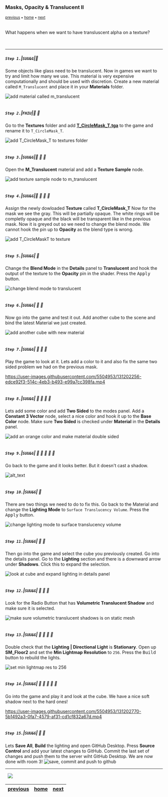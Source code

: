 <img src="https://via.placeholder.com/1000x4/45D7CA/45D7CA" alt="drawing" height="4px"/>

### Masks, Opacity & Translucent II

<sub>[previous](../texture-masks/README.md#user-content-texture-masks) • [home](../README.md#user-content-ue4-intro-to-materials) • [next](../illumination/README.md#user-content-illumination)</sub>

<img src="https://via.placeholder.com/1000x4/45D7CA/45D7CA" alt="drawing" height="4px"/>

What happens when we want to have transluscent alpha on a texture?

<br>

---


##### `Step 1.`\|`SUU&G`|:small_blue_diamond:

Some objects like glass need to be translucent.  Now in games we want to try and limit how many we use.  This material is very expensive computationally and should be used with discretion. Create a new material called `M_Translucent` and place it in your **Materials** folder.

![add material called m_translucent](images/image_157.jpg)

<img src="https://via.placeholder.com/500x2/45D7CA/45D7CA" alt="drawing" height="2px" alt = ""/>

##### `Step 2.`\|`FHIU`|:small_blue_diamond: :small_blue_diamond: 

Go to the **Textures** folder and add **[T_CircleMask_T.tga](../Assets/T_CircleMask_T.tga)** to the game and rename it to `T_CircleMask_T`.

![add T_CircleMask_T to textures folder](images/image_158.jpg)

<img src="https://via.placeholder.com/500x2/45D7CA/45D7CA" alt="drawing" height="2px" alt = ""/>

##### `Step 3.`\|`SUU&G`|:small_blue_diamond: :small_blue_diamond: :small_blue_diamond:

Open the **M_Translucent** material and add a **Texture Sample** node.

![add texture sample node to m_translucent](images/image_159.jpg)

<img src="https://via.placeholder.com/500x2/45D7CA/45D7CA" alt="drawing" height="2px" alt = ""/>

##### `Step 4.`\|`SUU&G`|:small_blue_diamond: :small_blue_diamond: :small_blue_diamond: :small_blue_diamond:

Assign the newly dowloaded **Texture** called **T_CircleMask_T**  Now for the mask we see the gray.  This will be partially opaque.  The white rings will be completly opaque and the black will be transparent like in the previous mask.  Now it is greyed out so we need to change the blend mode. We cannot hook the pin up to **Opacity** as the blend type is wrong.

![add T_CircleMaskT to texture](images/image_160.jpg)

<img src="https://via.placeholder.com/500x2/45D7CA/45D7CA" alt="drawing" height="2px" alt = ""/>

##### `Step 5.`\|`SUU&G`| :small_orange_diamond:

Change the **Blend Mode** in the **Details** panel to **Translucent** and hook the output of the texture to the **Opacity** pin in the shader. Press the <kbd>Apply</kbd> button.
    
![change blend mode to translucent](images/image_161.jpg)

<img src="https://via.placeholder.com/500x2/45D7CA/45D7CA" alt="drawing" height="2px" alt = ""/>

##### `Step 6.`\|`SUU&G`| :small_orange_diamond: :small_blue_diamond:

Now go into the game and test it out.  Add another cube to the scene and bind the latest Material we just created. 

![add another cube with new material](images/image_162.jpg)

<img src="https://via.placeholder.com/500x2/45D7CA/45D7CA" alt="drawing" height="2px" alt = ""/>

##### `Step 7.`\|`SUU&G`| :small_orange_diamond: :small_blue_diamond: :small_blue_diamond:

Play the game to look at it.  Lets add a color to it and also fix the same two sided problem we had on the previous mask.

https://user-images.githubusercontent.com/5504953/131202256-edce92f3-514c-4eb3-b493-e99a7cc398fa.mp4

<img src="https://via.placeholder.com/500x2/45D7CA/45D7CA" alt="drawing" height="2px" alt = ""/>

##### `Step 8.`\|`SUU&G`| :small_orange_diamond: :small_blue_diamond: :small_blue_diamond: :small_blue_diamond:

Lets add some color and add **Two Sided** to the modes panel. Add a **Constant 3 Vector** node, select a nice color and hook it up to the **Base Color** node.  Make sure **Two Sided** is checked under **Material** in the **Details** panel.

![add an orange color and make material double sided](images/image_163.jpg)

<img src="https://via.placeholder.com/500x2/45D7CA/45D7CA" alt="drawing" height="2px" alt = ""/>

##### `Step 9.`\|`SUU&G`| :small_orange_diamond: :small_blue_diamond: :small_blue_diamond: :small_blue_diamond: :small_blue_diamond:

Go back to the game and it looks better.  But it doesn't cast a shadow.

![alt_text](images/image_164.jpg)

<img src="https://via.placeholder.com/500x2/45D7CA/45D7CA" alt="drawing" height="2px" alt = ""/>

##### `Step 10.`\|`SUU&G`| :large_blue_diamond:

There are two things we need to do to fix this.  Go back to the Material and change the **Lighting Mode** to `Surface Translucency Volume`. Press the <kbd>Apply</kbd> button.

![change lighting mode to surface translucency volume](images/image_165.jpg)

<img src="https://via.placeholder.com/500x2/45D7CA/45D7CA" alt="drawing" height="2px" alt = ""/>

##### `Step 11.`\|`SUU&G`| :large_blue_diamond: :small_blue_diamond: 

Then go into the game and select the cube you previously created. Go into the details panel. Go to the **Lighting** section and there is a downward arrow under **Shadows**.  Click this to expand the selection.

![look at cube and expand lighting in details panel](images/image_166.jpg)

<img src="https://via.placeholder.com/500x2/45D7CA/45D7CA" alt="drawing" height="2px" alt = ""/>


##### `Step 12.`\|`SUU&G`| :large_blue_diamond: :small_blue_diamond: :small_blue_diamond: 

Look for the Radio Button that has **Volumetric Translucent Shadow** and make sure it is selected. 

![make sure volumetric translucent shadows is on static mesh](images/image_167.jpg)

<img src="https://via.placeholder.com/500x2/45D7CA/45D7CA" alt="drawing" height="2px" alt = ""/>

##### `Step 13.`\|`SUU&G`| :large_blue_diamond: :small_blue_diamond: :small_blue_diamond:  :small_blue_diamond: 

Double check that the **Lighting | Directional Light** is **Stationary**. Open up **SM_Floor2** and set the **Min Lightmap Resolution** to `256`. Press the <kbd>Build</kbd> button to rebuild the lights.

![set min lightmap res to 256](images/MinLightMapRes.jpg)

<img src="https://via.placeholder.com/500x2/45D7CA/45D7CA" alt="drawing" height="2px" alt = ""/>

##### `Step 14.`\|`SUU&G`| :large_blue_diamond: :small_blue_diamond: :small_blue_diamond: :small_blue_diamond:  :small_blue_diamond: 

Go into the game and play it and look at the cube.  We have a nice soft shadow next to the hard ones!

https://user-images.githubusercontent.com/5504953/131202770-5b1492a3-0fa7-4579-af31-cd1cf832a67d.mp4

<img src="https://via.placeholder.com/500x2/45D7CA/45D7CA" alt="drawing" height="2px" alt = ""/>

##### `Step 15.`\|`SUU&G`| :large_blue_diamond: :small_orange_diamond: 
Lets **Save All**, **Build** the lighting and open GitHub Desktop.  Press **Source Control** and add your latest changes to GitHub.  Commit the last set of changes and push them to the server wiht GitHub Desktop.  We are now done with room 3! 
![save, commit and push to github](images/Github.jpg)

___


<img src="https://via.placeholder.com/1000x4/dba81a/dba81a" alt="drawing" height="4px" alt = ""/>

<img src="https://via.placeholder.com/1000x100/45D7CA/000000/?text=Next Up - Illumination">

<img src="https://via.placeholder.com/1000x4/dba81a/dba81a" alt="drawing" height="4px" alt = ""/>

| [previous](../texture-masks/README.md#user-content-texture-masks)| [home](../README.md#user-content-ue4-intro-to-materials) | [next](../illumination/README.md#user-content-illumination)|
|---|---|---|
